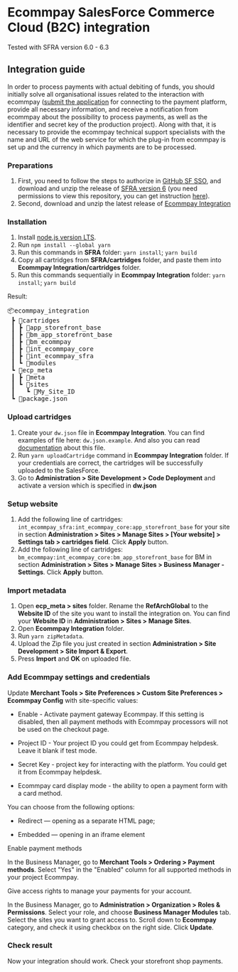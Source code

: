 # Ecommpay SalesForce Commerce Cloud (B2C) integration

Tested with SFRA version 6.0 - 6.3

## Integration guide

In order to process payments with actual debiting of funds, you should initially solve all organisational issues related to the interaction with ecommpay ([submit the application](https://ecommpay.com/apply-now/) for connecting to the payment platform, provide all necessary information, and receive a notification from ecommpay about the possibility to process payments, as well as the identifier and secret key of the production project). Along with that, it is necessary to provide the ecommpay technical support specialists with the name and URL of the web service for which the plug-in from ecommpay is set up and the currency in which payments are to be processed.

### Preparations

1. First, you need to follow the steps to authorize
 in [GitHub SF SSO](https://github.com/orgs/SalesforceCommerceCloud/sso),
 and download and unzip the release
 of [SFRA version 6](https://github.com/SalesforceCommerceCloud/storefront-reference-architecture/releases) (you need permissions to view
 this repository, you can get
 instruction [here](https://trailhead.salesforce.com/content/learn/modules/b2c-developer-resources-and-tools/b2c-developer-access-repositories)).
2. Second, download and unzip the latest release of [Ecommpay Integration](https://github.com/ITECOMMPAY)

### Installation

1. Install [node.js version LTS](https://nodejs.org/en/download).
2. Run `npm install --global yarn`
3. Run this commands in **SFRA** folder: `yarn install`; `yarn build`
4. Copy all cartridges from **SFRA/cartridges** folder, and paste them into **Ecommpay Integration/cartridges** folder.
5. Run this commands sequentially in **Ecommpay Integration** folder: `yarn install`; `yarn build`

Result:
<pre>
📦ecommpay_integration
 ┣ 📂cartridges
 ┃ ┣ 📂app_storefront_base
 ┃ ┣ 📂bm_app_storefront_base
 ┃ ┣ 📂bm_ecommpay
 ┃ ┣ 📂int_ecommpay_core
 ┃ ┣ 📂int_ecommpay_sfra
 ┃ ┗ 📂modules
 ┗ 📂ecp_meta
 ┃ ┣ 📂meta
 ┃ ┗ 📂sites
 ┃   ┗ 📂My_Site_ID
 ┗ 📜package.json
</pre>

### Upload cartridges

1. Create your ```dw.json``` file in **Ecommpay Integration**.
 You
 can find
 examples of
 file
 here: ```dw.json.example```.
 And also you can read
 [documentation](https://developer.salesforce.com/docs/commerce/sfra/guide/b2c-build-sfra.html#upload-code-for-sfra)
 about this file.
2. Run `yarn uploadCartridge` command in **Ecommpay Integration** folder.
 If your credentials are correct, the
 cartridges will be successfully uploaded to the SalesForce.
3. Go to **Administration > Site Development > Code Deployment** and activate a version which is specified in **dw.json**

### Setup website

1. Add the following line of cartridges: `int_ecommpay_sfra:int_ecommpay_core:app_storefront_base` for your site in
 section **Administration > Sites > Manage Sites > [Your website] > Settings tab > cartridges field**.
Click **Apply** button.
2. Add the following line of cartridges: `bm_ecommpay:int_ecommpay_core:bm_app_storefront_base` for BM in section **Administration >
 Sites > Manage Sites > Business Manager - Settings**.  Click **Apply** button.

### Import metadata

1. Open **ecp_meta > sites** folder.
Rename the **RefArchGlobal** to the **Website ID** of the site you want to install
   the integration on. You can find your **Website ID** in **Administration > Sites > Manage Sites**.
2. Open **Ecommpay Integration** folder.
3. Run ```yarn zipMetadata```.
4. Upload the Zip file you just created in section **Administration > Site Development > Site Import & Export**.
5. Press **Import** and **OK** on uploaded file.

### Add Ecommpay settings and credentials

Update **Merchant Tools > Site Preferences > Custom Site Preferences > Ecommpay Config** with site-specific values:

* Enable - Activate payment gateway Ecommpay. If this setting is disabled, then all payment methods with Ecommpay processors will not be used on the checkout page.

* Project ID - Your project ID you could get from Ecommpay helpdesk. Leave it blank if test mode.

* Secret Key - project key for interacting with the platform. You could get it from Ecommpay helpdesk.

* Ecommpay card display mode - the ability to open a payment form with a card method.

You can choose from the following options:

* Redirect — opening as a separate HTML page;

* Embedded — opening in an iframe element


Enable payment methods

In the Business Manager, go to **Merchant Tools > Ordering > Payment methods**. Select "Yes" in the "Enabled" column for all supported methods in your project Ecommpay.

Give access rights to manage your payments for your account.

In the Business Manager, go to **Administration > Organization > Roles & Permissions**.
Select your role, and choose **Business Manager Modules** tab. Select the sites you want to grant access to.
Scroll down to **Ecommpay** category, and check it using checkbox on the right side. Click **Update**.

### Check result

Now your integration should work. Check your storefront shop payments.

